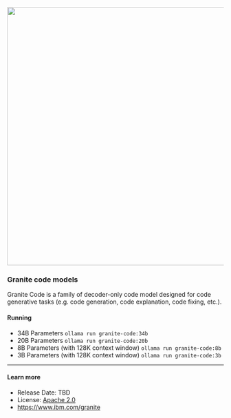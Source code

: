 
<center><img src="https://ollama.com/assets/library/granite3.2/90c5e567-0004-425c-a17a-1b846c2b5d3d" data-canonical-src="https://gyazo.com/eb5c5741b6a9a16c692170a41a49c858.png" width="600" /></center>

### Granite code models

Granite Code is a family of decoder-only code model designed for code generative tasks (e.g. code generation, code explanation, code fixing, etc.).

#### Running

- 34B Parameters `ollama run granite-code:34b`
- 20B Parameters `ollama run granite-code:20b`
- 8B Parameters (with 128K context window) `ollama run granite-code:8b`
- 3B Parameters (with 128K context window) `ollama run granite-code:3b`

---

#### Learn more

- Release Date: TBD
- License: [Apache 2.0](https://www.apache.org/licenses/LICENSE-2.0)
- https://www.ibm.com/granite
